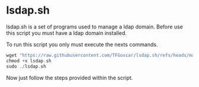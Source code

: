 # lsdap.sh
lsdap.sh is a set of programs used to manage a ldap domain.
Before use this script you must have a ldap domain installed.

To run this script you only must execute the nexts commands.
```c
wget "https://raw.githubusercontent.com/TFGoscar/lsdap.sh/refs/heads/main/lsdap.sh"
chmod +x lsdap.sh
sudo ./lsdap.sh
```
Now just follow the steps provided within the script.
